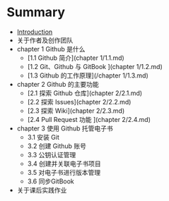 # Summary

* [Introduction](README.md)
* 关于作者及创作团队
* chapter 1 Github 是什么
  * [1.1 Github 简介](chapter 1/1.1.md)
  * [1.2 Git、Github 与 GitBook ](chapter 1/1.2.md)
  * [1.3 Github 的工作原理](/chapter 1/1.3.md)
* chapter 2 Github 的主要功能
  * [2.1 探索 Github 仓库](chapter 2/2.1.md)
  * [2.2 探索 Issues](chapter 2/2.2.md)
  * [2.3 探索 Wiki](chapter 2/2.3.md)
  * [2.4 Pull Request 功能 ](chapter 2/2.4.md)
* chapter 3 使用 Github 托管电子书
  * 3.1 安装 Git
  * 3.2 创建 Github 账号
  * 3.3 公钥认证管理
  * 3.4 创建并关联电子书项目
  * 3.5 对电子书进行版本管理
  * 3.6 同步GitBook
* 关于课后实践作业

